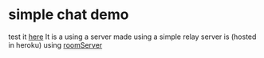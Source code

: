 # simple chat demo

test it [here](https://chatdemousingroomserver.netlify.app/) 
It is a using a server made using a simple relay server is (hosted in heroku) using [roomServer](https://github.com/Raunaque97/roomServer) 
